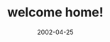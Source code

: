 ---
layout: base.njk
title : 'welcome home!' 
view_title : 'welcome home!' 
year : '2002' 
date : '2002-04-25' 
img_file : '/drawing/welcomehome.png' 
html_file : 'welcomehome' 
next_html : 'thecitycouldnotstop.html' 
year_order : '93' 
permalink : "title/{{html_file}}.html"
---